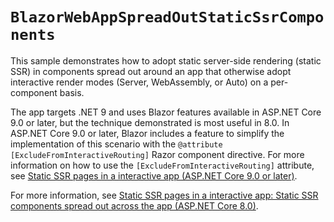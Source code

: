 # `BlazorWebAppSpreadOutStaticSsrComponents`

This sample demonstrates how to adopt static server-side rendering (static SSR) in components spread out around an app that otherwise adopt interactive render modes (Server, WebAssembly, or Auto) on a per-component basis.

The app targets .NET 9 and uses Blazor features available in ASP.NET Core 9.0 or later, but the technique demonstrated is most useful in 8.0. In ASP.NET Core 9.0 or later, Blazor includes a feature to simplify the implementation of this scenario with the `@attribute [ExcludeFromInteractiveRouting]` Razor component directive. For more information on how to use the `[ExcludeFromInteractiveRouting]` attribute, see [Static SSR pages in a interactive app (ASP.NET Core 9.0 or later)](https://learn.microsoft.com/aspnet/core/blazor/components/render-modes#static-ssr-pages-in-an-interactive-app).

For more information, see [Static SSR pages in a interactive app: Static SSR components spread out across the app (ASP.NET Core 8.0)](https://learn.microsoft.com/aspnet/core/blazor/components/render-modes?view=aspnetcore-8.0#static-ssr-components-spread-out-across-the-app).
